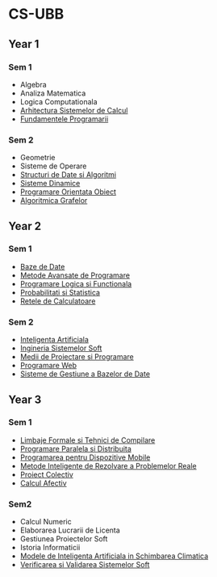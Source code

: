 # CS-UBB
## Year 1
### Sem 1
- Algebra
- Analiza Matematica
- Logica Computationala
- [Arhitectura Sistemelor de Calcul](./Sem1/ASC/)
- [Fundamentele Programarii](./Sem1/FP/)
### Sem 2
- Geometrie
- Sisteme de Operare
- [Structuri de Date si Algoritmi](./Sem2/SDA/)
- [Sisteme Dinamice](./Sem2/SD/)
- [Programare Orientata Obiect](./Sem2/OOP/)
- [Algoritmica Grafelor](./Sem2/AG/)
## Year 2
### Sem 1
- [Baze de Date](./Sem3/BD/)
- [Metode Avansate de Programare](./Sem3/MAP/)
- [Programare Logica si Functionala](./Sem3/PLF/)
- [Probabilitati si Statistica](./Sem3/PS/)
- [Retele de Calculatoare](./Sem3/RC/)
### Sem 2
- [Inteligenta Artificiala](./Sem4/IA/)
- [Ingineria Sistemelor Soft](./Sem4/ISS/)
- [Medii de Proiectare si Programare](./Sem4/MPP/)
- [Programare Web](./Sem4/PW/)
- [Sisteme de Gestiune a Bazelor de Date](./Sem4/SGBD/)
## Year 3
### Sem 1
- [Limbaje Formale si Tehnici de Compilare](./Sem5/LFTC/)
- [Programare Paralela si Distribuita](./Sem5/PPD/)
- [Programarea pentru Dispozitive Mobile](./Sem5/PDM/)
- [Metode Inteligente de Rezolvare a Problemelor Reale](https://github.com/RoscaMitrut/SD-DataAugmentation)
- [Proiect Colectiv](https://github.com/ProiectColectivUBB)
- [Calcul Afectiv](https://github.com/mraicu/LLM-Emotion-Negotiations)
### Sem2
- Calcul Numeric
- Elaborarea Lucrarii de Licenta
- Gestiunea Proiectelor Soft
- Istoria Informaticii
- [Modele de Inteligenta Artificiala in Schimbarea Climatica](https://github.com/RoscaMitrut/Forest-Fire-Detection)
- [Verificarea si Validarea Sistemelor Soft](https://github.com/RegusAl/VVSS_lab)

